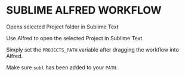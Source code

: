 # SUBLIME ALFRED WORKFLOW

Opens selected Project folder in Sublime Text


Use Alfred to open the selected Project in Sublime Text.

Simply set the `PROJECTS_PATH` variable after dragging the workflow into Alfred.

Make sure `subl` has been added to your `PATH`.
